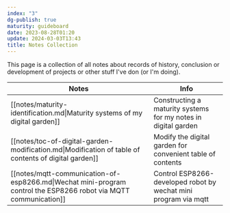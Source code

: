 ```yaml
---
index: "3"
dg-publish: true
maturity: guideboard
date: 2023-08-28T01:20
update: 2024-03-03T13:43
title: Notes Collection
---
```

This page is a collection of all notes about records of history, conclusion or development of projects or other stuff I've don (or I'm doing).

| Notes                                                                                                            | Info                                                            |
| ---------------------------------------------------------------------------------------------------------------- | --------------------------------------------------------------- |
| [[notes/maturity-identification.md\|Maturity systems of my digital garden]]                                      | Constructing a maturity systems for my notes in digital garden  |
| [[notes/toc-of-digital-garden-modification.md\|Modification of table of contents of digital garden]]             | Modify the digital garden for convenient table of contents      |
| [[notes/mqtt-communication-of-esp8266.md\|Wechat mini-program control the ESP8266 robot via MQTT communication]] | Control ESP8266-developed robot by wechat mini program via mqtt |

